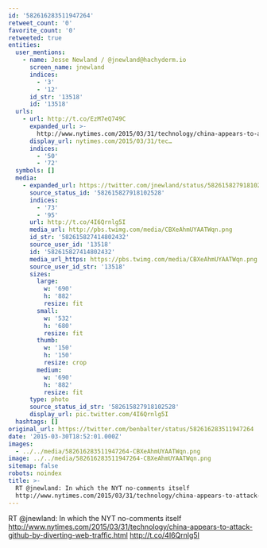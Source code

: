 ```yaml
---
id: '582616283511947264'
retweet_count: '0'
favorite_count: '0'
retweeted: true
entities:
  user_mentions:
    - name: Jesse Newland / @jnewland@hachyderm.io
      screen_name: jnewland
      indices:
        - '3'
        - '12'
      id_str: '13518'
      id: '13518'
  urls:
    - url: http://t.co/EzM7eQ749C
      expanded_url: >-
        http://www.nytimes.com/2015/03/31/technology/china-appears-to-attack-github-by-diverting-web-traffic.html
      display_url: nytimes.com/2015/03/31/tec…
      indices:
        - '50'
        - '72'
  symbols: []
  media:
    - expanded_url: https://twitter.com/jnewland/status/582615827918102528/photo/1
      source_status_id: '582615827918102528'
      indices:
        - '73'
        - '95'
      url: http://t.co/4I6Qrnlg5I
      media_url: http://pbs.twimg.com/media/CBXeAhmUYAATWqn.png
      id_str: '582615827414802432'
      source_user_id: '13518'
      id: '582615827414802432'
      media_url_https: https://pbs.twimg.com/media/CBXeAhmUYAATWqn.png
      source_user_id_str: '13518'
      sizes:
        large:
          w: '690'
          h: '882'
          resize: fit
        small:
          w: '532'
          h: '680'
          resize: fit
        thumb:
          w: '150'
          h: '150'
          resize: crop
        medium:
          w: '690'
          h: '882'
          resize: fit
      type: photo
      source_status_id_str: '582615827918102528'
      display_url: pic.twitter.com/4I6Qrnlg5I
  hashtags: []
original_url: https://twitter.com/benbalter/status/582616283511947264
date: '2015-03-30T18:52:01.000Z'
images:
  - ../../media/582616283511947264-CBXeAhmUYAATWqn.png
image: ../../media/582616283511947264-CBXeAhmUYAATWqn.png
sitemap: false
robots: noindex
title: >-
  RT @jnewland: In which the NYT no-comments itself
  http://www.nytimes.com/2015/03/31/technology/china-appears-to-attack-github-by-diverting-web-traffic.html…
---
```


RT @jnewland: In which the NYT no-comments itself http://www.nytimes.com/2015/03/31/technology/china-appears-to-attack-github-by-diverting-web-traffic.html http://t.co/4I6Qrnlg5I